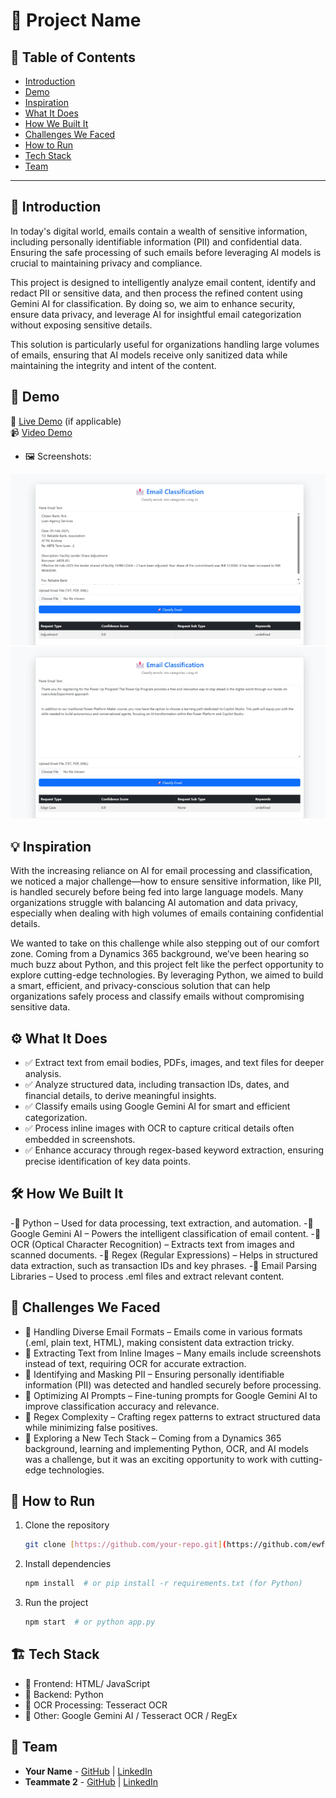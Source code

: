 # 🚀 Project Name

## 📌 Table of Contents
- [Introduction](#introduction)
- [Demo](#demo)
- [Inspiration](#inspiration)
- [What It Does](#what-it-does)
- [How We Built It](#how-we-built-it)
- [Challenges We Faced](#challenges-we-faced)
- [How to Run](#how-to-run)
- [Tech Stack](#tech-stack)
- [Team](#team)

---

## 🎯 Introduction
In today's digital world, emails contain a wealth of sensitive information, including personally identifiable information (PII) and confidential data. Ensuring the safe processing of such emails before leveraging AI models is crucial to maintaining privacy and compliance.

This project is designed to intelligently analyze email content, identify and redact PII or sensitive data, and then process the refined content using Gemini AI for classification. By doing so, we aim to enhance security, ensure data privacy, and leverage AI for insightful email categorization without exposing sensitive details.

This solution is particularly useful for organizations handling large volumes of emails, ensuring that AI models receive only sanitized data while maintaining the integrity and intent of the content.

## 🎥 Demo
🔗 [Live Demo](#) (if applicable)  
📹 [Video Demo](https://github.com/ewfx/gaied-ai-explorers/blob/main/artifacts/demo/Email%20Extraction.mp4)
- 🖼️ Screenshots:

![Screenshot 1](https://github.com/ewfx/gaied-ai-explorers/blob/main/artifacts/demo/Email%20Classifier%20Screenshot-1.png)
![Screenshot 2](https://github.com/ewfx/gaied-ai-explorers/blob/main/artifacts/demo/Email%20Classifier%20Screenshot-2.png)

## 💡 Inspiration
With the increasing reliance on AI for email processing and classification, we noticed a major challenge—how to ensure sensitive information, like PII, is handled securely before being fed into large language models. Many organizations struggle with balancing AI automation and data privacy, especially when dealing with high volumes of emails containing confidential details.

We wanted to take on this challenge while also stepping out of our comfort zone. Coming from a Dynamics 365 background, we’ve been hearing so much buzz about Python, and this project felt like the perfect opportunity to explore cutting-edge technologies. By leveraging Python, we aimed to build a smart, efficient, and privacy-conscious solution that can help organizations safely process and classify emails without compromising sensitive data.

## ⚙️ What It Does
- ✅ Extract text from email bodies, PDFs, images, and text files for deeper analysis.
- ✅ Analyze structured data, including transaction IDs, dates, and financial details, to derive meaningful insights.
- ✅ Classify emails using Google Gemini AI for smart and efficient categorization.
- ✅ Process inline images with OCR to capture critical details often embedded in screenshots.
- ✅ Enhance accuracy through regex-based keyword extraction, ensuring precise identification of key data points.

## 🛠️ How We Built It
-🔹 Python – Used for data processing, text extraction, and automation.
-🔹 Google Gemini AI – Powers the intelligent classification of email content.
-🔹 OCR (Optical Character Recognition) – Extracts text from images and scanned documents.
-🔹 Regex (Regular Expressions) – Helps in structured data extraction, such as transaction IDs and key phrases.
-🔹 Email Parsing Libraries – Used to process .eml files and extract relevant content.

## 🚧 Challenges We Faced
- 🚧 Handling Diverse Email Formats – Emails come in various formats (.eml, plain text, HTML), making consistent data extraction tricky.
- 🚧 Extracting Text from Inline Images – Many emails include screenshots instead of text, requiring OCR for accurate extraction.
- 🚧 Identifying and Masking PII – Ensuring personally identifiable information (PII) was detected and handled securely before processing.
- 🚧 Optimizing AI Prompts – Fine-tuning prompts for Google Gemini AI to improve classification accuracy and relevance.
- 🚧 Regex Complexity – Crafting regex patterns to extract structured data while minimizing false positives.
- 🚧 Exploring a New Tech Stack – Coming from a Dynamics 365 background, learning and implementing Python, OCR, and AI models was a challenge, but it was an exciting opportunity to work with cutting-edge technologies.

## 🏃 How to Run
1. Clone the repository  
   ```sh
   git clone [https://github.com/your-repo.git](https://github.com/ewfx/gaied-ai-explorers)
   ```
2. Install dependencies  
   ```sh
   npm install  # or pip install -r requirements.txt (for Python)
   ```
3. Run the project  
   ```sh
   npm start  # or python app.py
   ```

## 🏗️ Tech Stack
- 🔹 Frontend: HTML/ JavaScript
- 🔹 Backend: Python
- 🔹 OCR Processing: Tesseract OCR  
- 🔹 Other: Google Gemini AI / Tesseract OCR / RegEx

## 👥 Team
- **Your Name** - [GitHub](#) | [LinkedIn](#)
- **Teammate 2** - [GitHub](#) | [LinkedIn](#)
